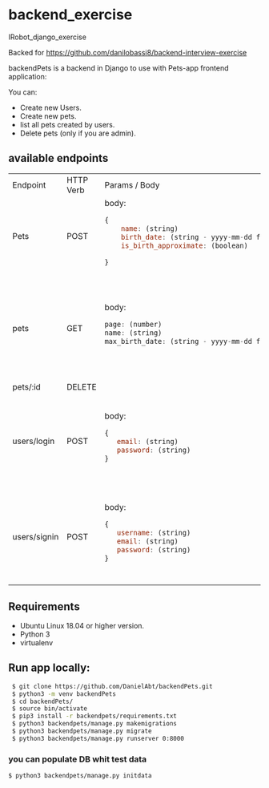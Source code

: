 # backend_exercise
IRobot_django_exercise

Backed for https://github.com/danilobassi8/backend-interview-exercise

backendPets is a backend in Django to use with Pets-app frontend application:

You can:
 - Create new Users. 
 - Create new pets.
 - list all pets created by users.
 - Delete pets (only if you are admin).


## available endpoints

<table>
<tr>
<td> Endpoint </td> <td> HTTP Verb </td> <td> Params / Body </td> <td> Expected response example </td>
</tr>
<tr>
<td> Pets </td>
<td> POST </td>
<td>
body:

```javascript
{
    name: (string)
    birth_date: (string - yyyy-mm-dd format)
    is_birth_approximate: (boolean)

}
```
</td>
<td>

```javascript
{
   birth_date: '2020-06-20',
   id: 25,
   is_birth_approximate: false,
   name: ’Puppy’,
}

```
 </td>
</tr>

<tr>
<td> pets </td>
<td> GET </td>
<td>
body:

```javascript
page: (number)
name: (string)
max_birth_date: (string - yyyy-mm-dd format)

```
</td>
<td>

```javascript
{
   count: 23,
   next: 'http://localhost:8000/api/pets/?page=3',
   previous: ’next: 'http://localhost:8000/api/pets/?page=1',
   results: [
      { id: 1, name: 'perro 1', age: '6 years', is_birth_approximate: false },
      { id: 2, name: 'perro 2', age: '4 months', is_birth_approximate: true },
      { id: 3, name: 'perro 3', age: '3 years and 1 month', is_birth_approximate: false },
      ]
}

```
 </td>
</tr>

</tr>
<tr>
<td> pets/:id </td>
<td> DELETE </td>
<td></td>
<td> status 200 if deleted </td>
</tr>

<tr>
<td> users/login </td>
<td> POST </td>
<td>
body:

```javascript
{
   email: (string)
   password: (string)
}
```

</td>
<td>

```javascript
{
   user: {
      email: 'guest@guest.com',
      first_name: 'guest',
      is_admin: false,
      last_name: 'guest_lastname',
      username: 'guest',
   },
}
```
</td>
</tr>

<tr>
<td> users/signin </td>
<td> POST </td>
<td>
body:

```javascript
{
   username: (string) 
   email: (string)
   password: (string)
}
```

</td>
<td>

```javascript
{
   user: {
      email: 'guest@guest.com',
      first_name: 'guest',
      is_admin: false,
      last_name: 'guest_lastname',
      username: 'guest',
   },
}
```
</td>
</tr>
</table>


## Requirements
 * Ubuntu Linux 18.04 or higher version.
 * Python 3
 * virtualenv


## Run app locally:

```sh
 $ git clone https://github.com/DanielAbt/backendPets.git
 $ python3 -m venv backendPets
 $ cd backendPets/
 $ source bin/activate
 $ pip3 install -r backendpets/requirements.txt
 $ python3 backendpets/manage.py makemigrations
 $ python3 backendpets/manage.py migrate
 $ python3 backendpets/manage.py runserver 0:8000
 ```

 ### you can populate DB whit test data

 ```sh
 $ python3 backendpets/manage.py initdata
 ```

